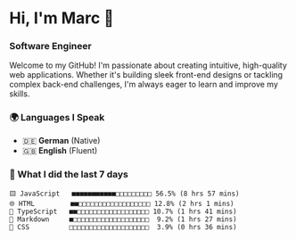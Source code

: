 # Hi, I'm Marc 👋 
### Software Engineer

Welcome to my GitHub! I'm passionate about creating intuitive, high-quality web applications. Whether it's building sleek front-end designs or tackling complex back-end challenges, I'm always eager to learn and improve my skills.  

### 🌍 Languages I Speak  
- 🇩🇪 **German** (Native)  
- 🇬🇧 **English** (Fluent)

### 🤯 What I did the last 7 days

```
🟨 JavaScript   ■■■■■■■■■■■□□□□□□□□□ 56.5% (8 hrs 57 mins)
🌐 HTML         ■■□□□□□□□□□□□□□□□□□□ 12.8% (2 hrs 1 mins)
🔷 TypeScript   ■■□□□□□□□□□□□□□□□□□□ 10.7% (1 hrs 41 mins)
📝 Markdown     ■□□□□□□□□□□□□□□□□□□□  9.2% (1 hrs 27 mins)
🎨 CSS          □□□□□□□□□□□□□□□□□□□□  3.9% (0 hrs 36 mins)
```